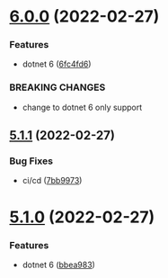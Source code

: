 # [6.0.0](https://github.com/NetDevPack/Security.PasswordHasher/compare/v5.1.1...v6.0.0) (2022-02-27)


### Features

* dotnet 6 ([6fc4fd6](https://github.com/NetDevPack/Security.PasswordHasher/commit/6fc4fd698b8e16f687e7c2d6b516d3ea211c9497))


### BREAKING CHANGES

* change to dotnet 6 only support

## [5.1.1](https://github.com/NetDevPack/Security.PasswordHasher/compare/v5.1.0...v5.1.1) (2022-02-27)


### Bug Fixes

* ci/cd ([7bb9973](https://github.com/NetDevPack/Security.PasswordHasher/commit/7bb9973e0bc1d613f1d13c358b1c9b424d39a51e))

# [5.1.0](https://github.com/NetDevPack/Security.PasswordHasher/compare/v5.0.0...v5.1.0) (2022-02-27)


### Features

* dotnet 6 ([bbea983](https://github.com/NetDevPack/Security.PasswordHasher/commit/bbea9839bed3a4c3bd8c437b16885af0edee2c94))
